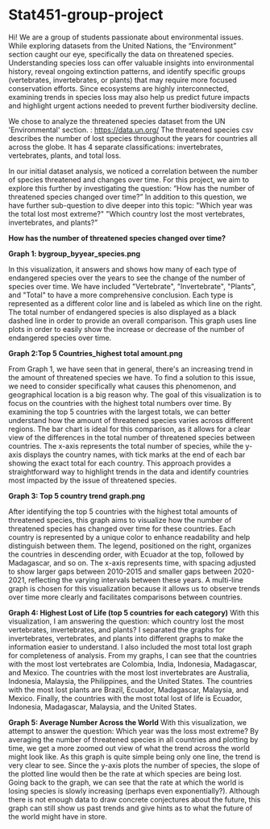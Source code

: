# Stat451-group-project
Hi! We are a group of students passionate about environmental issues. While exploring datasets from the
United Nations, the “Environment” section caught our eye, specifically the data on threatened species.
Understanding species loss can offer valuable insights into environmental history, reveal ongoing extinction
patterns, and identify specific groups (vertebrates, invertebrates, or plants) that may require more focused
conservation efforts. Since ecosystems are highly interconnected, examining trends in species loss may also
help us predict future impacts and highlight urgent actions needed to prevent further biodiversity decline.

We chose to analyze the threatened species dataset from the UN 'Environmental' section. :
https://data.un.org/
The threatened species csv describes the number of lost species throughout the years for countries all across the globe. It has 4 separate classifications: invertebrates, vertebrates, plants, and total loss.

In our initial dataset analysis, we noticed a correlation between the number of species threatened and changes
over time. For this project, we aim to explore this further by investigating the question:
“How has the number of threatened species changed over time?”
In addition to this question, we have further sub-question to dive deeper into this topic:
"Which year was the total lost most extreme?"
"Which country lost the most vertebrates, invertebrates, and plants?"

**How has the number of threatened species changed over time?**

**Graph 1: bygroup_byyear_species.png**

In this visualization, it answers and shows how many of each type of endangered species over the years to see the change of the number of species over time. We have included "Vertebrate", "Invertebrate", "Plants", and "Total" to have a more comprehensive conclusion. Each type is represented as a different color line and is labeled as which line on the right. The total number of endangered species is also displayed as a black dashed line in order to provide an overall comparison. This graph uses line plots in order to easily show the increase or decrease of the number of endangered species over time. 

**Graph 2:Top 5 Countries_highest total amount.png**

From Graph 1, we have seen that in general, there's an increasing trend in the amount of threatened species we have. To find a solution to this issue, we need to consider specifically what causes this phenomenon, and geographical location is a big reason why. The goal of this visualization is to focus on the countries with the highest total numbers over time. By examining the top 5 countries with the largest totals, we can better understand how the amount of threatened species varies across different regions. The bar chart is ideal for this comparison, as it allows for a clear view of the differences in the total number of threatened species between countries. The x-axis represents the total number of species, while the y-axis displays the country names, with tick marks at the end of each bar showing the exact total for each country. This approach provides a straightforward way to highlight trends in the data and identify countries most impacted by the issue of threatened species.

**Graph 3: Top 5 country trend graph.png**

After identifying the top 5 countries with the highest total amounts of threatened species, this graph aims to visualize how the number of threatened species has changed over time for these countries. Each country is represented by a unique color to enhance readability and help distinguish between them. The legend, positioned on the right, organizes the countries in descending order, with Ecuador at the top, followed by Madagascar, and so on. The x-axis represents time, with spacing adjusted to show larger gaps between 2010-2015 and smaller gaps between 2020-2021, reflecting the varying intervals between these years. A multi-line graph is chosen for this visualization because it allows us to observe trends over time more clearly and facilitates comparisons between countries.

**Graph 4: Highest Lost of Life (top 5 countries for each category)**
With this visualization, I am answering the question: which country lost the most vertebrates, invertebrates, and plants? I separated the graphs for invertebrates, vertebrates, and plants into different graphs to make the information easier to understand. I also included the most total lost graph for completeness of analysis. From my graphs, I can see that the countries with the most lost vertebrates are Colombia, India, Indonesia, Madagascar, and Mexico. The countries with the most lost invertebrates are Australia, Indonesia, Malaysia, the Philippines, and the United States. The countries with the most lost plants are Brazil, Ecuador, Madagascar, Malaysia, and Mexico. Finally, the countries with the most total lost of life is Ecuador, Indonesia, Madagascar, Malaysia, and the United States.

**Graph 5: Average Number Across the World**
With this visualization, we attempt to answer the question: Which year was the loss most extreme? By averaging the number of threatened species in all countries and plotting by time, we get a more zoomed out view of what the trend across the world might look like. As this graph is quite simple being only one line, the trend is very clear to see. Since the y-axis plots the number of species, the slope of the plotted line would then be the rate at which species are being lost. Going back to the graph, we can see that the rate at which the world is losing species is slowly increasing (perhaps even exponentially?). Although there is not enough data to draw concrete conjectures about the future, this graph can still show us past trends and give hints as to what the future of the world might have in store.
